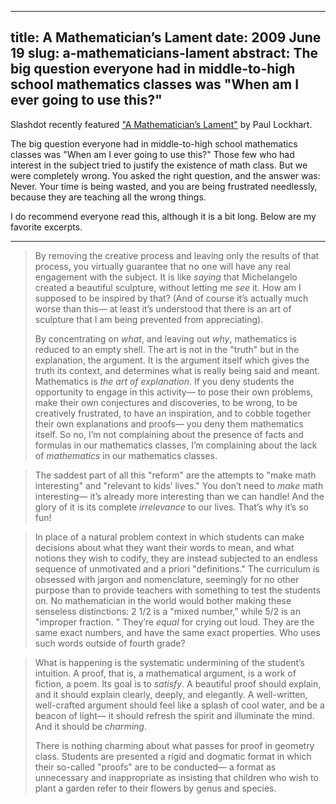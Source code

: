 --------------------------------------------------------------------------------
title:    A Mathematician’s Lament
date:     2009 June 19
slug:     a-mathematicians-lament
abstract: The big question everyone had in middle-to-high school mathematics
          classes was "When am I ever going to use this?"
--------------------------------------------------------------------------------

Slashdot recently featured
["A Mathematician’s Lament"](http://www.maa.org/external_archive/devlin/devlin_03_08.html)
by Paul Lockhart.

The big question everyone had in middle-to-high school mathematics classes was
"When am I ever going to use this?" Those few who had interest in the subject
tried to justify the existence of math class. But we were completely wrong.
You asked the right question, and the answer was: Never. Your time is being
wasted, and you are being frustrated needlessly, because they are teaching all
the wrong things.

I do recommend everyone read this, although it is a bit long. Below are my
favorite excerpts.

---

> By removing the creative process and leaving only the results of that
> process, you virtually guarantee that no one will have any real engagement
> with the subject. It is like *saying* that Michelangelo created a beautiful
> sculpture, without letting me *see* it. How am I supposed to be inspired by
> that? (And of course it’s actually much worse than this— at least it’s
> understood that there is an art of sculpture that I am being prevented from
> appreciating).
>
> By concentrating on *what*, and leaving out *why*, mathematics is reduced to
> an empty shell. The art is not in the "truth" but in the explanation, the
> argument. It is the argument itself which gives the truth its context, and
> determines what is really being said and meant. Mathematics is *the art of
> explanation*. If you deny students the opportunity to engage in this
> activity— to pose their own problems, make their own conjectures and
> discoveries, to be wrong, to be creatively frustrated, to have an
> inspiration, and to cobble together their own explanations and proofs— you
> deny them mathematics itself. So no, I’m not complaining about the presence
> of facts and formulas in our mathematics classes, I’m complaining about the
> lack of *mathematics* in our mathematics classes.



> The saddest part of all this "reform" are the attempts to "make math
> interesting" and "relevant to kids’ lives." You don’t need to *make* math
> interesting— it’s already more interesting than we can handle! And the glory
> of it is its complete *irrelevance* to our lives. That’s why it’s so fun!



> In place of a natural problem context in which students can make decisions
> about what they want their words to mean, and what notions they wish to
> codify, they are instead subjected to an endless sequence of unmotivated and
> a priori "definitions." The curriculum is obsessed with jargon and
> nomenclature, seemingly for no other purpose than to provide teachers with
> something to test the students on. No mathematician in the world would bother
> making these senseless distinctions: 2 1/2 is a "mixed number," while 5/2 is
> an "improper fraction. " They’re *equal* for crying out loud. They are the
> same exact numbers, and have the same exact properties. Who uses such words
> outside of fourth grade?



> What is happening is the systematic undermining of the student’s intuition. A
> proof, that is, a mathematical argument, is a work of fiction, a poem. Its
> goal is to *satisfy*. A beautiful proof should explain, and it should explain
> clearly, deeply, and elegantly. A well-written, well-crafted argument should
> feel like a splash of cool water, and be a beacon of light— it should refresh
> the spirit and illuminate the mind. And it should be *charming*.
>
> There is nothing charming about what passes for proof in geometry class.
> Students are presented a rigid and dogmatic format in which their so-called
> "proofs" are to be conducted— a format as unnecessary and inappropriate as
> insisting that children who wish to plant a garden refer to their flowers by
> genus and species.
